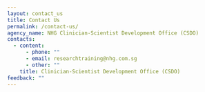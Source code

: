 ```yaml
---
layout: contact_us
title: Contact Us
permalink: /contact-us/
agency_name: NHG Clinician-Scientist Development Office (CSDO)
contacts:
  - content:
      - phone: ""
      - email: researchtraining@nhg.com.sg
      - other: ""
    title: Clinician-Scientist Development Office (CSDO)
feedback: ""
---
```

